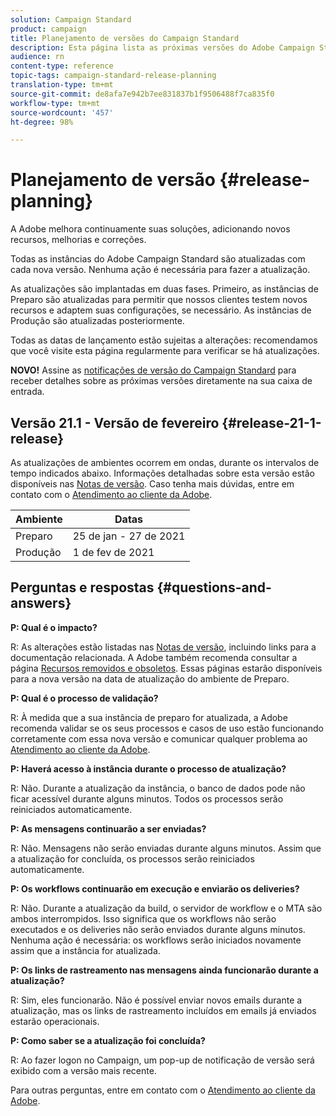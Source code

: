 ```yaml
---
solution: Campaign Standard
product: campaign
title: Planejamento de versões do Campaign Standard
description: Esta página lista as próximas versões do Adobe Campaign Standard.
audience: rn
content-type: reference
topic-tags: campaign-standard-release-planning
translation-type: tm+mt
source-git-commit: de8afa7e942b7ee831837b1f9506488f7ca835f0
workflow-type: tm+mt
source-wordcount: '457'
ht-degree: 98%

---
```



# Planejamento de versão {#release-planning}

A Adobe melhora continuamente suas soluções, adicionando novos recursos, melhorias e correções.

Todas as instâncias do Adobe Campaign Standard são atualizadas com cada nova versão. Nenhuma ação é necessária para fazer a atualização.

As atualizações são implantadas em duas fases. Primeiro, as instâncias de Preparo são atualizadas para permitir que nossos clientes testem novos recursos e adaptem suas configurações, se necessário. As instâncias de Produção são atualizadas posteriormente.

Todas as datas de lançamento estão sujeitas a alterações: recomendamos que você visite esta página regularmente para verificar se há atualizações.

**NOVO!** Assine as [notificações de versão do Campaign Standard](http://amc-mkt-prod1-t.adobe-campaign.com/lp/LP25?service=%40rZ5cqp2DgNzrgz0alKPInakNbPSTeJYozZYnS7Wbs802u4GlISkHZX4omtK00nAU6xzZ6luEWQzr7kQ9pkCwJYumWkU) para receber detalhes sobre as próximas versões diretamente na sua caixa de entrada.

## Versão 21.1 - Versão de fevereiro {#release-21-1-release}

As atualizações de ambientes ocorrem em ondas, durante os intervalos de tempo indicados abaixo. Informações detalhadas sobre esta versão estão disponíveis nas [Notas de versão](../../rn/using/release-notes.md). Caso tenha mais dúvidas, entre em contato com o [Atendimento ao cliente da Adobe](https://helpx.adobe.com/br/enterprise/using/support-for-experience-cloud.html).

<table>
 <thead>
  <tr>
   <th> Ambiente<br /> </th>
   <th> Datas<br /> </th>
  </tr>
 </thead>
 <tbody>
  <tr>
   <td>Preparo<br /> </td>
   <td>25 de jan - 27 de 2021<br /> </td>
  </tr>
  <tr>
   <td> Produção<br /> </td>
   <td>1 de fev de 2021<br /> </td>
  </tr>
 </tbody>
</table>

## Perguntas e respostas {#questions-and-answers}

**P: Qual é o impacto?**

R: As alterações estão listadas nas [Notas de versão](../../rn/using/release-notes.md), incluindo links para a documentação relacionada. A Adobe também recomenda consultar a página [Recursos removidos e obsoletos](https://helpx.adobe.com/br/campaign/kb/acs-deprecated-and-removed-features.html). Essas páginas estarão disponíveis para a nova versão na data de atualização do ambiente de Preparo.

**P: Qual é o processo de validação?**

R: À medida que a sua instância de preparo for atualizada, a Adobe recomenda validar se os seus processos e casos de uso estão funcionando corretamente com essa nova versão e comunicar qualquer problema ao [Atendimento ao cliente da Adobe](https://helpx.adobe.com/br/enterprise/using/support-for-experience-cloud.html).

**P: Haverá acesso à instância durante o processo de atualização?**

R: Não. Durante a atualização da instância, o banco de dados pode não ficar acessível durante alguns minutos. Todos os processos serão reiniciados automaticamente.

**P: As mensagens continuarão a ser enviadas?**

R: Não. Mensagens não serão enviadas durante alguns minutos. Assim que a atualização for concluída, os processos serão reiniciados automaticamente.

**P: Os workflows continuarão em execução e enviarão os deliveries?**

R: Não. Durante a atualização da build, o servidor de workflow e o MTA são ambos interrompidos. Isso significa que os workflows não serão executados e os deliveries não serão enviados durante alguns minutos. Nenhuma ação é necessária: os workflows serão iniciados novamente assim que a instância for atualizada.

**P: Os links de rastreamento nas mensagens ainda funcionarão durante a atualização?**

R: Sim, eles funcionarão. Não é possível enviar novos emails durante a atualização, mas os links de rastreamento incluídos em emails já enviados estarão operacionais.

**P: Como saber se a atualização foi concluída?**

R: Ao fazer logon no Campaign, um pop-up de notificação de versão será exibido com a versão mais recente.

Para outras perguntas, entre em contato com o [Atendimento ao cliente da Adobe](https://helpx.adobe.com/br/enterprise/using/support-for-experience-cloud.html).
